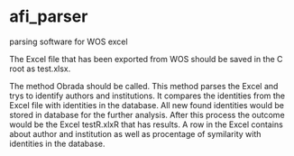 # afi_parser
parsing software for WOS excel

The Excel file that has been exported from WOS should be saved in the C root as test.xlsx.

The method Obrada should be called. This method parses the Excel and trys to identify authors and institutions. It compares the identities from the Excel file with identities in the database. All new found identities would be stored in database for the further analysis. After this process the outcome would be the Excel testR.xlxR that has results. A row in the Excel contains about author and institution as well as procentage of symilarity with identities in the database.
